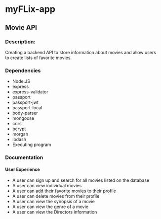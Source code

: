 # myFLix-app
## Movie API

### Description:
Creating a backend API to store information about movies and allow users to create lists of favorite movies.

### Dependencies
- Node.JS
- express
- express-validator
- passport
- passport-jwt
- passport-local
- body-parser
- mongoose
- cors
- bcrypt
- morgan
- lodash
- Executing program

### Documentation
#### User Experience
- A user can sign up and search for all movies listed on the database
- A user can view individual movies
- A user can add their favorite movies to their profile
- A user can delete movies from their profile
- A user can view the synopsis of a movie
- A user can view the genre of a movie
- A user can view the Directors information 


